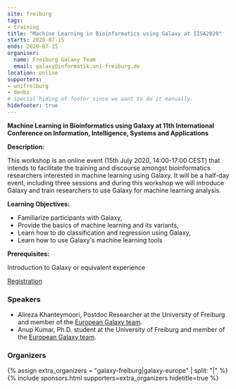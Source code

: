 ```yaml
---
site: freiburg
tags:
- training
title: "Machine Learning in Bioinformatics using Galaxy at IISA2020"
starts: 2020-07-15
ends: 2020-07-15
organiser:
  name: Freiburg Galaxy Team
  email: galaxy@informatik.uni-freiburg.de
location: online
supporters:
- unifreiburg
- denbi
# special hiding of footer since we want to do it manually.
hidefooter: true
---
```


**Machine Learning in Bioinformatics using Galaxy at 11th International Conference on Information, Intelligence, Systems and Applications**  


**Description:**

This workshop is an online event (15th July 2020, 14:00-17:00 CEST) that intends to facilitate the training and discourse amongst bioinformatics researchers interested in machine learning using Galaxy. It will be a half-day event, including three sessions and during this workshop we will introduce Galaxy and train researchers to use Galaxy for machine learning analysis.

**Learning Objectives:**
* Familiarize participants with Galaxy,
* Provide the basics of machine learning and its variants,
* Learn how to do classification and regression using Galaxy,
* Learn how to use Galaxy's machine learning tools

**Prerequisites:**

Introduction to Galaxy or equivalent experience

[Registration](http://easyconferences.eu/iisa2020/program/)

### Speakers

* Alireza Khanteymoori, Postdoc Researcher at the University of Freiburg and member of the [European Galaxy team](https://usegalaxy-eu.github.io/freiburg/people).
* Anup Kumar, Ph.D. student at the University of Freiburg and member of the [European Galaxy team](https://usegalaxy-eu.github.io/freiburg/people).

### Organizers

{% assign extra_organizers =  "galaxy-freiburg|galaxy-europe" | split: "|"  %}
{% include sponsors.html supporters=extra_organizers hidetitle=true %}
